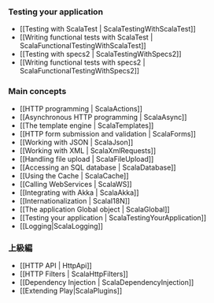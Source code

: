 <!--- Copyright (C) 2009-2013 Typesafe Inc. <http://www.typesafe.com> -->
### Testing your application

- [[Testing with ScalaTest | ScalaTestingWithScalaTest]]
- [[Writing functional tests with ScalaTest | ScalaFunctionalTestingWithScalaTest]]
- [[Testing with specs2 | ScalaTestingWithSpecs2]]
- [[Writing functional tests with specs2 | ScalaFunctionalTestingWithSpecs2]]

### Main concepts

- [[HTTP programming | ScalaActions]]
- [[Asynchronous HTTP programming | ScalaAsync]]
- [[The template engine | ScalaTemplates]]
- [[HTTP form submission and validation | ScalaForms]]
- [[Working with JSON | ScalaJson]]
- [[Working with XML | ScalaXmlRequests]]
- [[Handling file upload | ScalaFileUpload]]
- [[Accessing an SQL database | ScalaDatabase]]
- [[Using the Cache | ScalaCache]]
- [[Calling WebServices | ScalaWS]]
- [[Integrating with Akka | ScalaAkka]]
- [[Internationalization | ScalaI18N]]
- [[The application Global object | ScalaGlobal]]
- [[Testing your application | ScalaTestingYourApplication]]
- [[Logging|ScalaLogging]]
    
<!--
### Advanced topics

- [[Handling data streams reactively | Iteratees]]
-->
### 上級編
- [[HTTP API | HttpApi]]
- [[HTTP Filters | ScalaHttpFilters]]
- [[Dependency Injection | ScalaDependencyInjection]]
- [[Extending Play|ScalaPlugins]]
